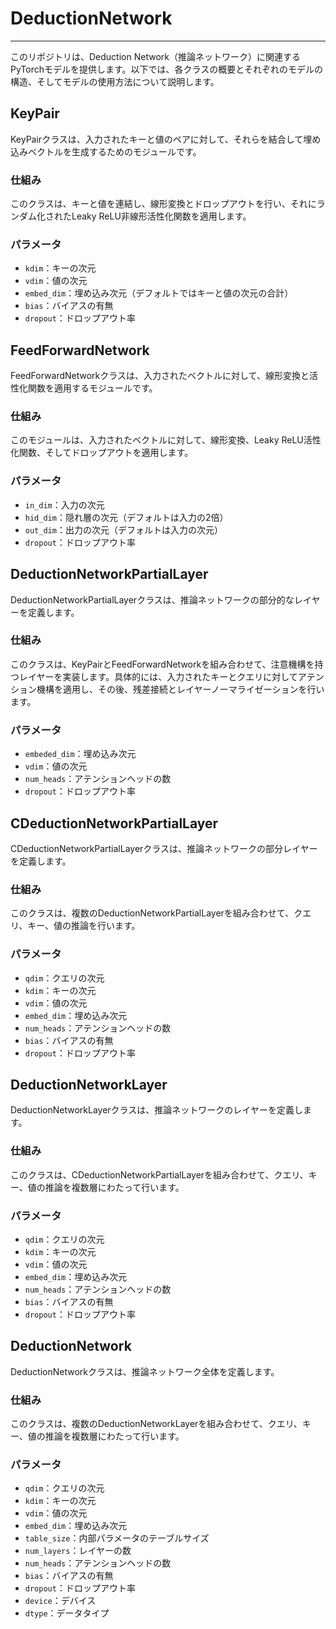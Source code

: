 # DeductionNetwork

---

このリポジトリは、Deduction Network（推論ネットワーク）に関連するPyTorchモデルを提供します。以下では、各クラスの概要とそれぞれのモデルの構造、そしてモデルの使用方法について説明します。

## KeyPair

KeyPairクラスは、入力されたキーと値のペアに対して、それらを結合して埋め込みベクトルを生成するためのモジュールです。

### 仕組み

このクラスは、キーと値を連結し、線形変換とドロップアウトを行い、それにランダム化されたLeaky ReLU非線形活性化関数を適用します。

### パラメータ

- `kdim`：キーの次元
- `vdim`：値の次元
- `embed_dim`：埋め込み次元（デフォルトではキーと値の次元の合計）
- `bias`：バイアスの有無
- `dropout`：ドロップアウト率

## FeedForwardNetwork

FeedForwardNetworkクラスは、入力されたベクトルに対して、線形変換と活性化関数を適用するモジュールです。

### 仕組み

このモジュールは、入力されたベクトルに対して、線形変換、Leaky ReLU活性化関数、そしてドロップアウトを適用します。

### パラメータ

- `in_dim`：入力の次元
- `hid_dim`：隠れ層の次元（デフォルトは入力の2倍）
- `out_dim`：出力の次元（デフォルトは入力の次元）
- `dropout`：ドロップアウト率

## DeductionNetworkPartialLayer

DeductionNetworkPartialLayerクラスは、推論ネットワークの部分的なレイヤーを定義します。

### 仕組み

このクラスは、KeyPairとFeedForwardNetworkを組み合わせて、注意機構を持つレイヤーを実装します。具体的には、入力されたキーとクエリに対してアテンション機構を適用し、その後、残差接続とレイヤーノーマライゼーションを行います。

### パラメータ

- `embeded_dim`：埋め込み次元
- `vdim`：値の次元
- `num_heads`：アテンションヘッドの数
- `dropout`：ドロップアウト率

## CDeductionNetworkPartialLayer

CDeductionNetworkPartialLayerクラスは、推論ネットワークの部分レイヤーを定義します。

### 仕組み

このクラスは、複数のDeductionNetworkPartialLayerを組み合わせて、クエリ、キー、値の推論を行います。

### パラメータ

- `qdim`：クエリの次元
- `kdim`：キーの次元
- `vdim`：値の次元
- `embed_dim`：埋め込み次元
- `num_heads`：アテンションヘッドの数
- `bias`：バイアスの有無
- `dropout`：ドロップアウト率

## DeductionNetworkLayer

DeductionNetworkLayerクラスは、推論ネットワークのレイヤーを定義します。

### 仕組み

このクラスは、CDeductionNetworkPartialLayerを組み合わせて、クエリ、キー、値の推論を複数層にわたって行います。

### パラメータ

- `qdim`：クエリの次元
- `kdim`：キーの次元
- `vdim`：値の次元
- `embed_dim`：埋め込み次元
- `num_heads`：アテンションヘッドの数
- `bias`：バイアスの有無
- `dropout`：ドロップアウト率

## DeductionNetwork

DeductionNetworkクラスは、推論ネットワーク全体を定義します。

### 仕組み

このクラスは、複数のDeductionNetworkLayerを組み合わせて、クエリ、キー、値の推論を複数層にわたって行います。

### パラメータ

- `qdim`：クエリの次元
- `kdim`：キーの次元
- `vdim`：値の次元
- `embed_dim`：埋め込み次元
- `table_size`：内部パラメータのテーブルサイズ
- `num_layers`：レイヤーの数
- `num_heads`：アテンションヘッドの数
- `bias`：バイアスの有無
- `dropout`：ドロップアウト率
- `device`：デバイス
- `dtype`：データタイプ
